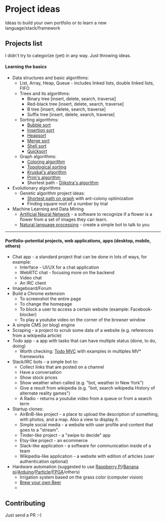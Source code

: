 # Project ideas
Ideas to build your own portfolio or to learn a new language/stack/framework

## Projects list
I didn't try to categorize (yet) in any way. Just throwing ideas.

#### Learning the basics

* Data structures and basic algorithms:
  * List, Array, Heap, Queue - includes linked lists, double linked lists, FIFO
  * Trees and its algorithms:
    * Binary tree [insert, delete, search, traverse]
    * Red-black tree [insert, delete, search, traverse]
    * B tree [insert, delete, search, traverse]
    * Suffix tree [insert, delete, search, traverse]
  * Sorting algorithms:
    * [Bubble sort](https://en.wikipedia.org/wiki/Bubble_sort)
    * [Insertion sort](https://en.wikipedia.org/wiki/Insertion_sort)
    * [Heapsort](https://en.wikipedia.org/wiki/Heapsort)
    * [Merge sort](https://en.wikipedia.org/wiki/Merge_sort)
    * [Shell sort](https://en.wikipedia.org/wiki/Shell_sort)
    * [Quicksort](https://en.wikipedia.org/wiki/Quicksort)
  * Graph algorithms:
    * [Coloring algorithm](https://en.wikipedia.org/wiki/Graph_coloring)
    * [Topological sorting](https://en.wikipedia.org/wiki/Topological_sorting)
    * [Kruskal's algorithm](https://en.wikipedia.org/wiki/Kruskal%27s_algorithm)
    * [Prim's algorithm](https://en.wikipedia.org/wiki/Prim%27s_algorithm)
    * Shortest path - [Dijkstra's algorithm](https://en.wikipedia.org/wiki/Dijkstra%27s_algorithm)
* Evolutionary algorithms
  * Genetic algorithm project ideas:
    * [Shortest path on graph](http://www.theprojectspot.com/tutorial-post/applying-a-genetic-algorithm-to-the-travelling-salesman-problem/5) with ant-colony optimization
    * Finding square root of a number by trial
* Machine Learning and Data Mining
  * [Artificial Neural Network](https://en.wikipedia.org/wiki/Artificial_neural_network) - a software to recognize if a flower is a flower from a set of images they can learn.
  * [Natural language processing](https://en.wikipedia.org/wiki/Natural_language_processing) - create a simple bot to talk to you

----
#### Portfolio-potential projects, web applications, apps (desktop, mobile, others)

* Chat app - a standard project that can be done in lots of ways, for example:
  * Interface - UI/UX for a chat application
  * WebRTC chat - focusing more on the backend
  * Video chat
  * An IRC client
* Imageboard/Forum
* Build a Chrome extension
  * To screenshot the entire page
  * To change the homepage
  * To block a user to access a certain website (example: Facebook-blocker)
  * To play a youtube video on the corner of the browser window
* A simple CMS (or blog) engine
* Scraping - a project to scrub some data of a website (e.g. references from a wikipedia article)
* Todo app - a app with tasks that can have multiple status (done, to do, doing)
  * Worth checking: [Todo MVC](http://todomvc.com/) with examples in multiples MV* frameworks
* Slack/IRC bots - a simple bot to:
  * Collect links that are posted on a channel
  * Have a conversation
  * Show stock prices
  * Show weather when called (e.g. "bot, weather in New York")
  * Give a result from wikipedia (e.g. "bot, search wikipedia History of alternate reality games")
  * A Radio - returns a youtube video from a queue or from a search term
* Startup clones:
  * AirBnB-like project - a place to upload the description of something, with photos, and a map. Also a view to display it.
  * Simple social media - a website with user profile and content that goes to a "stream".
  * Tinder-like project - a "swipe to decide" app
  * Etsy-like project - an ecommerce
  * Slack-like application - a software for communication inside of a team
  * Wikipedia-like application - a website with edition of articles (user authentication optional)
* Hardware automation (suggested to use [Raspberry Pi](https://www.raspberrypi.org/)/[Banana pi](http://www.bananapi.org/)/[Arduino](https://www.arduino.cc/)/[Particle](https://www.particle.io/)/[FPGA](https://en.wikipedia.org/wiki/Field-programmable_gate_array)/others)
  * Irrigation system based on the grass color (computer vision)
  * [Brew your own Beer](http://www.brewpi.com/)
  *

## Contributing
Just send a PR :-)
